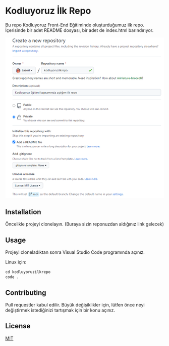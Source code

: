 # Kodluyoruz İlk Repo
Bu repo Kodluyoruz Front-End Eğitiminde oluşturduğumuz ilk repo. İçerisinde bir adet README dosyası, bir adet de index.html barındırıyor.

![Image](https://raw.githubusercontent.com/Lazori/kodluyoruzilkrepo/main/repo.PNG?token=GHSAT0AAAAAAB2WSZXNOXJS2FXWUBRWKU7OY3C4NLA)

## Installation
Öncelikle projeyi clonelayın. (Buraya sizin reponuzdan aldığınız link gelecek)
## Usage
Projeyi cloneladıktan sonra Visual Studio Code programında açınız.

Linux için:
```
cd kodluyoruzilkrepo
code .
```
## Contributing
Pull requestler kabul edilir. Büyük değişiklikler için, lütfen önce neyi değiştirmek istediğinizi tartışmak için bir konu açınız.
## License
[MIT](https://choosealicense.com/licenses/mit/)